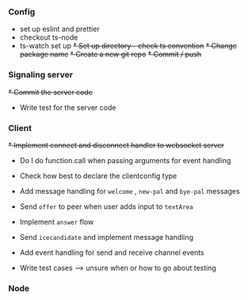 ### Config
* set up eslint and prettier
* checkout ts-node
* ts-watch set up 
  ~~* Set up directory - check ts convention~~
  ~~* Change package name~~
  ~~* Create a new git repo~~
  ~~*  Commit / push~~

### Signaling server
~~* Commit the server code~~
* Write test for the server code

### Client
~~* Implement connect and disconnect handler to websocket server~~
  *  Do I do function.call when passing arguments for event handling 
  * Check how best to declare the clientconfig type 

* Add message handling for `welcome` , `new-pal` and `bye-pal` messages
* Send `offer` to peer when user adds input to `textArea`
* Implement `answer` flow 
* Send `icecandidate` and implement message handling
* Add event handling for send and receive channel events 
* Write test cases --> unsure when or how to go about testing 

### Node
